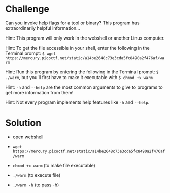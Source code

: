 # Challenge

Can you invoke help flags for a tool or binary? This program has extraordinarily helpful information...

Hint: This program will only work in the webshell or another Linux computer.

Hint: To get the file accessible in your shell, enter the following in the Terminal prompt: ```$ wget https://mercury.picoctf.net/static/a14be2648c73e3cda5fc8490a2f476af/warm```

Hint: Run this program by entering the following in the Terminal prompt: ```$ ./warm```, but you'll first have to make it executable with ```$ chmod +x warm```

Hint: ```-h``` and ```--help``` are the most common arguments to give to programs to get more information from them!

Hint: Not every program implements help features like ```-h``` and ```--help```.

# Solution

- open webshell

- ```wget https://mercury.picoctf.net/static/a14be2648c73e3cda5fc8490a2f476af/warm```

- ```chmod +x warm``` (to make file executable)

- ```./warm``` (to execute file)

- ```./warm -h``` (to pass -h)
